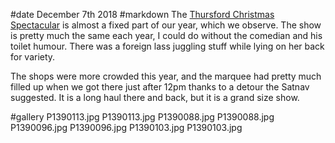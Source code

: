 #date December 7th 2018
#markdown
The [Thursford Christmas Spectacular](https://www.thursford.com/christmas-spectacular/) is almost a fixed
part of our year, which we observe. The show is pretty much the
same each year, I could do without the comedian and his toilet
humour. There was a foreign lass juggling stuff while lying on
her back for variety.

The shops were more crowded this year, and the marquee had pretty
much filled up when we got there just after 12pm thanks to a
detour the Satnav suggested. It is a long haul there and back,
but it is a grand size show.

#gallery
P1390113.jpg	P1390113.jpg
P1390088.jpg	P1390088.jpg
P1390096.jpg	P1390096.jpg
P1390103.jpg	P1390103.jpg
